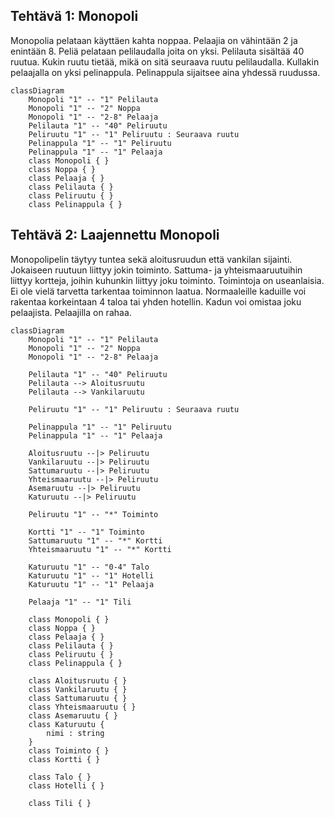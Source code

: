 ## Tehtävä 1: Monopoli

Monopolia pelataan käyttäen kahta noppaa. 
Pelaajia on vähintään 2 ja enintään 8. 
Peliä pelataan pelilaudalla joita on yksi. 
Pelilauta sisältää 40 ruutua. 
Kukin ruutu tietää, mikä on sitä seuraava ruutu pelilaudalla. 
Kullakin pelaajalla on yksi pelinappula. 
Pelinappula sijaitsee aina yhdessä ruudussa.

```mermaid
classDiagram
    Monopoli "1" -- "1" Pelilauta
    Monopoli "1" -- "2" Noppa
    Monopoli "1" -- "2-8" Pelaaja
    Pelilauta "1" -- "40" Peliruutu
    Peliruutu "1" -- "1" Peliruutu : Seuraava ruutu
    Pelinappula "1" -- "1" Peliruutu
    Pelinappula "1" -- "1" Pelaaja
    class Monopoli { }
    class Noppa { }
    class Pelaaja { }
    class Pelilauta { }
    class Peliruutu { }
    class Pelinappula { }
```

## Tehtävä 2: Laajennettu Monopoli

Monopolipelin täytyy tuntea sekä aloitusruudun että vankilan sijainti.
Jokaiseen ruutuun liittyy jokin toiminto.
Sattuma- ja yhteismaaruutuihin liittyy kortteja, joihin kuhunkin liittyy joku toiminto.
Toimintoja on useanlaisia. Ei ole vielä tarvetta tarkentaa toiminnon laatua.
Normaaleille kaduille voi rakentaa korkeintaan 4 taloa tai yhden hotellin. 
Kadun voi omistaa joku pelaajista. 
Pelaajilla on rahaa.

```mermaid
classDiagram
    Monopoli "1" -- "1" Pelilauta
    Monopoli "1" -- "2" Noppa
    Monopoli "1" -- "2-8" Pelaaja
    
    Pelilauta "1" -- "40" Peliruutu
    Pelilauta --> Aloitusruutu
    Pelilauta --> Vankilaruutu
    
    Peliruutu "1" -- "1" Peliruutu : Seuraava ruutu
    
    Pelinappula "1" -- "1" Peliruutu
    Pelinappula "1" -- "1" Pelaaja
    
    Aloitusruutu --|> Peliruutu
    Vankilaruutu --|> Peliruutu
    Sattumaruutu --|> Peliruutu
    Yhteismaaruutu --|> Peliruutu
    Asemaruutu --|> Peliruutu
    Katuruutu --|> Peliruutu
    
    Peliruutu "1" -- "*" Toiminto
    
    Kortti "1" -- "1" Toiminto
    Sattumaruutu "1" -- "*" Kortti
    Yhteismaaruutu "1" -- "*" Kortti
    
    Katuruutu "1" -- "0-4" Talo
    Katuruutu "1" -- "1" Hotelli
    Katuruutu "1" -- "1" Pelaaja
    
    Pelaaja "1" -- "1" Tili
    
    class Monopoli { }
    class Noppa { }
    class Pelaaja { }
    class Pelilauta { }
    class Peliruutu { }
    class Pelinappula { }
    
    class Aloitusruutu { }
    class Vankilaruutu { }
    class Sattumaruutu { }
    class Yhteismaaruutu { }
    class Asemaruutu { }
    class Katuruutu {
        nimi : string
    }
    class Toiminto { }
    class Kortti { }
    
    class Talo { }
    class Hotelli { }
    
    class Tili { }
    
```